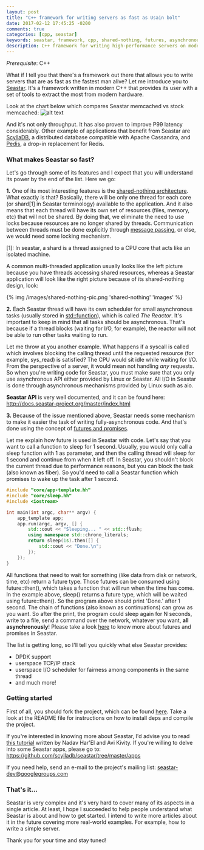 ```yaml
---
layout: post
title: "C++ framework for writing servers as fast as Usain bolt"
date: 2017-02-12 17:45:25 -0200
comments: true
categories: [cpp, seastar]
keywords: seastar, framework, cpp, shared-nothing, futures, asynchronous, high-performance
description: C++ framework for writing high-performance servers on modern hardware
---
```


_Prerequisite_: C++

What if I tell you that there's a framework out there that allows you to write
servers that are as fast as the fastest man alive? Let me introduce you to
[Seastar](http://www.seastar-project.org/).
It's a framework written in modern C++ that provides its user with a set of
tools to extract the most from modern hardware.

Look at the chart below which compares Seastar memcached vs stock memcached:
![alt text](http://www.seastar-project.org/img/memcache.png)

And it's not only throughput. It has also proven to improve P99 latency
considerably. Other example of applications that benefit from Seastar are
[ScyllaDB](https://github.com/scylladb/scylla/), a distributed database
compatible with Apache Cassandra, and [Pedis](https://github.com/fastio/pedis/),
a drop-in replacement for Redis.

### What makes Seastar so fast?
Let's go through some of its features and I expect that you will understand its
power by the end of the list. Here we go:

**1.** One of its most interesting features is the [shared-nothing architecture](http://www.seastar-project.org/shared-nothing/).
What exactly is that? Basically, there will be only one thread for each core
(or shard\[1] in Seastar terminology) available to the application. And it also
means that each thread will have its own set of resources (files, memory, etc)
that will not be shared. By doing that, we eliminate the need to use locks
because resources are no longer shared by threads.
Communication between threads must be done explicitly through [message passing](http://www.seastar-project.org/message-passing/),
or else, we would need some locking mechanism.

\[1]: In seastar, a shard is a thread assigned to a CPU core that acts like an
isolated machine.

A common multi-threaded application usually looks like the left picture because
you have threads accessing shared resources, whereas a Seastar application will
look like the right picture because of its shared-nothing design, look:

{% img /images/shared-nothing-pic.png 'shared-nothing' 'images' %}


**2.** Each Seastar thread will have its own scheduler for small asynchronous tasks
(usually stored in [std::function](http://en.cppreference.com/w/cpp/utility/functional/function)),
which is called *The Reactor*. It's important to keep in mind that all tasks
should be asynchronous. That's because if a thread blocks (waiting for I/O, for
example), the reactor will not be able to run other tasks waiting to run.

Let me throw at you another example. What happens if a syscall is called which
involves blocking the calling thread until the requested resource (for example,
sys_read) is satisfied? The CPU would sit idle while waiting for I/O. From the
perspective of a server, it would mean not handling *any* requests. So when
you're writing code for Seastar, you must make sure that you only use
asynchronous API either provided by Linux or Seastar. All I/O in Seastar is
done through asynchronous mechanisms provided by Linux such as aio.

**Seastar API** is very well documented, and it can be found here:
http://docs.seastar-project.org/master/index.html

**3.** Because of the issue mentioned above, Seastar needs some mechanism to make
it easier the task of writing fully-asynchronous code. And that's done using
the concept of [futures and promises](https://en.wikipedia.org/wiki/Futures_and_promises).

Let me explain how future is used in Seastar with code.
Let's say that you want to call a function to sleep for 1 second. Usually, you
would only call a sleep function with 1 as parameter, and then the calling
thread will sleep for 1 second and continue from when it left off.
In Seastar, you shouldn't block the current thread due to performance
reasons, but you can block the task (also known as fiber). So you'd need to
call a Seastar function which promises to wake up the task after 1 second.

```cpp
#include "core/app-template.hh"
#include "core/sleep.hh"
#include <iostream>

int main(int argc, char** argv) {
    app_template app;
    app.run(argc, argv, [] {
        std::cout << "Sleeping... " << std::flush;
        using namespace std::chrono_literals;
        return sleep(1s).then([] {
            std::cout << "Done.\n";
        });
    });
}
```

All functions that need to wait for something (like data from disk or network,
time, etc) return a future type. Those futures can be consumed using
future::then(), which takes a function that will run when the time has come.
In the example above, sleep() returns a future type, which will be waited
using future::then(). So the program above should print 'Done.' after 1 second.
The chain of functions (also known as continuations) can grow as you want.
So after the print, the program could sleep again for N seconds, write to a
file, send a command over the network, whatever you want,
**all asynchronously**!
Please take a look [here](http://www.seastar-project.org/futures-promises/) to
know more about futures and promises in Seastar.


The list is getting long, so I'll tell you quickly what else Seastar provides:

* DPDK support
* userspace TCP/IP stack
* userspace I/O scheduler for fairness among components in the same thread
* and much more!


### Getting started
First of all, you should fork the project, which can be found [here](https://github.com/scylladb/seastar).
Take a look at the README file for instructions on how to install deps and
compile the project.

If you're interested in knowing more about Seastar, I'd advise you to read
[this tutorial](https://github.com/scylladb/seastar/blob/master/doc/tutorial.md)
written by Nadav Har'El and Avi Kivity. If you're willing to delve into some
Seastar apps, please go to:
https://github.com/scylladb/seastar/tree/master/apps

If you need help, send an e-mail to the project's mailing list:
seastar-dev@googlegroups.com


### That's it...
Seastar is very complex and it's very hard to cover many of its aspects in a
single article. At least, I hope I succeeded to help people understand what
Seastar is about and how to get started. I intend to write more articles
about it in the future covering more real-world examples. For example, how to
write a simple server.


Thank you for your time and stay tuned!





